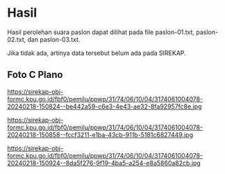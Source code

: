 # Hasil

Hasil perolehan suara paslon dapat dilihat pada file paslon-01.txt, paslon-02.txt, dan paslon-03.txt.

Jika tidak ada, artinya data tersebut belum ada pada SIREKAP.

## Foto C Plano

https://sirekap-obj-formc.kpu.go.id/fbf0/pemilu/ppwp/31/74/06/10/04/3174061004078-20240218-150824--be442a59-c6e3-4e43-ae32-8fa92957fc8e.jpg

https://sirekap-obj-formc.kpu.go.id/fbf0/pemilu/ppwp/31/74/06/10/04/3174061004078-20240218-150858--fccf3211-e1ba-43cb-911b-5181c6827449.jpg

https://sirekap-obj-formc.kpu.go.id/fbf0/pemilu/ppwp/31/74/06/10/04/3174061004078-20240218-150924--8da5f276-9f19-4ba5-a254-e8a5860a82cb.jpg
